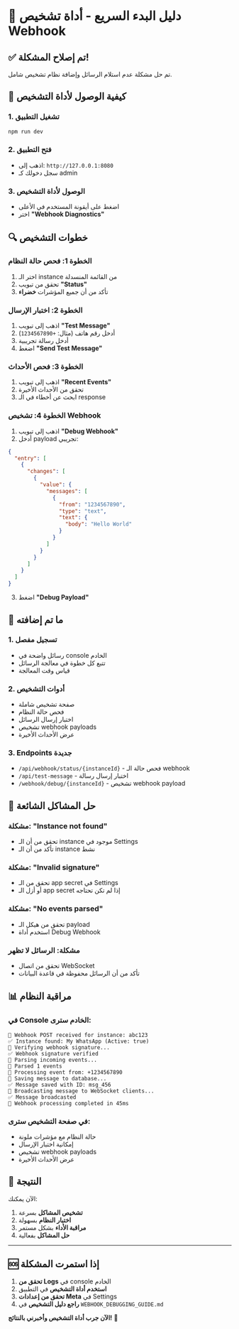 # 🚀 دليل البدء السريع - أداة تشخيص Webhook

## ✅ تم إصلاح المشكلة!

تم حل مشكلة عدم استلام الرسائل وإضافة نظام تشخيص شامل.

## 🎯 كيفية الوصول لأداة التشخيص

### 1. **تشغيل التطبيق**
```bash
npm run dev
```

### 2. **فتح التطبيق**
- اذهب إلى: `http://127.0.0.1:8080`
- سجل دخولك كـ admin

### 3. **الوصول لأداة التشخيص**
- اضغط على أيقونة المستخدم في الأعلى
- اختر **"Webhook Diagnostics"**

## 🔍 خطوات التشخيص

### **الخطوة 1: فحص حالة النظام**
1. اختر الـ instance من القائمة المنسدلة
2. تحقق من تبويب **"Status"**
3. تأكد من أن جميع المؤشرات **خضراء**

### **الخطوة 2: اختبار الإرسال**
1. اذهب إلى تبويب **"Test Message"**
2. أدخل رقم هاتف (مثال: `+1234567890`)
3. أدخل رسالة تجريبية
4. اضغط **"Send Test Message"**

### **الخطوة 3: فحص الأحداث**
1. اذهب إلى تبويب **"Recent Events"**
2. تحقق من الأحداث الأخيرة
3. ابحث عن أخطاء في الـ response

### **الخطوة 4: تشخيص Webhook**
1. اذهب إلى تبويب **"Debug Webhook"**
2. أدخل payload تجريبي:

```json
{
  "entry": [
    {
      "changes": [
        {
          "value": {
            "messages": [
              {
                "from": "1234567890",
                "type": "text",
                "text": {
                  "body": "Hello World"
                }
              }
            ]
          }
        }
      ]
    }
  ]
}
```

3. اضغط **"Debug Payload"**

## 🎉 ما تم إضافته

### **1. تسجيل مفصل**
- رسائل واضحة في console الخادم
- تتبع كل خطوة في معالجة الرسائل
- قياس وقت المعالجة

### **2. أدوات التشخيص**
- صفحة تشخيص شاملة
- فحص حالة النظام
- اختبار إرسال الرسائل
- تشخيص webhook payloads
- عرض الأحداث الأخيرة

### **3. Endpoints جديدة**
- `/api/webhook/status/{instanceId}` - فحص حالة الـ webhook
- `/api/test-message` - اختبار إرسال رسالة
- `/webhook/debug/{instanceId}` - تشخيص webhook payload

## 🔧 حل المشاكل الشائعة

### **مشكلة: "Instance not found"**
- تحقق من أن الـ instance موجود في Settings
- تأكد من أن الـ instance نشط

### **مشكلة: "Invalid signature"**
- تحقق من الـ app secret في Settings
- أو أزل الـ app secret إذا لم تكن تحتاجه

### **مشكلة: "No events parsed"**
- تحقق من هيكل الـ payload
- استخدم أداة Debug Webhook

### **مشكلة: الرسائل لا تظهر**
- تحقق من اتصال WebSocket
- تأكد من أن الرسائل محفوظة في قاعدة البيانات

## 📊 مراقبة النظام

### **في Console الخادم سترى:**
```
🚀 Webhook POST received for instance: abc123
✅ Instance found: My WhatsApp (Active: true)
🔐 Verifying webhook signature...
✅ Webhook signature verified
🔄 Parsing incoming events...
📨 Parsed 1 events
💬 Processing event from: +1234567890
💾 Saving message to database...
✅ Message saved with ID: msg_456
📡 Broadcasting message to WebSocket clients...
✅ Message broadcasted
🎉 Webhook processing completed in 45ms
```

### **في صفحة التشخيص سترى:**
- حالة النظام مع مؤشرات ملونة
- إمكانية اختبار الإرسال
- تشخيص webhook payloads
- عرض الأحداث الأخيرة

## 🎯 النتيجة

الآن يمكنك:
1. **تشخيص المشاكل** بسرعة
2. **اختبار النظام** بسهولة
3. **مراقبة الأداء** بشكل مستمر
4. **حل المشاكل** بفعالية

---

## 🆘 إذا استمرت المشكلة

1. **تحقق من Logs** في console الخادم
2. **استخدم أداة التشخيص** في التطبيق
3. **تحقق من إعدادات Meta** في Settings
4. **راجع دليل التشخيص** في `WEBHOOK_DEBUGGING_GUIDE.md`

**الآن جرب أداة التشخيص وأخبرني بالنتائج!** 🚀
